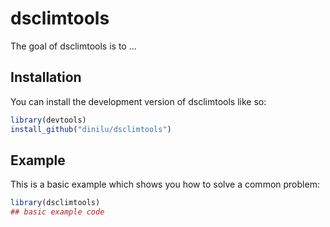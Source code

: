 
# dsclimtools

<!-- badges: start -->
<!-- badges: end -->

The goal of dsclimtools is to ...

## Installation

You can install the development version of dsclimtools like so:

``` r
library(devtools)
install_github("dinilu/dsclimtools")
```

## Example

This is a basic example which shows you how to solve a common problem:

``` r
library(dsclimtools)
## basic example code
```

